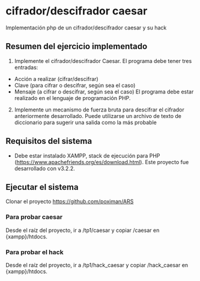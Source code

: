 # cifrador/descifrador caesar
Implementación php de un cifrador/descifrador caesar y su hack

## Resumen del ejercicio implementado
1. Implemente el cifrador/descifrador Caesar. El programa debe tener tres entradas:
- Acción a realizar (cifrar/descifrar)
- Clave (para cifrar o descifrar, según sea el caso)
- Mensaje (a cifrar o descifrar, según sea el caso)
El programa debe estar realizado en el lenguaje de programación PHP.

2. Implemente un mecanismo de fuerza bruta para descifrar el cifrador anteriormente desarrollado.
Puede utilizarse un archivo de texto de diccionario para sugerir una salida como la más probable

## Requisitos del sistema
* Debe estar instalado XAMPP, stack de ejecución para PHP (https://www.apachefriends.org/es/download.html). Este proyecto fue desarrollado con v3.2.2.

## Ejecutar el sistema
Clonar el proyecto https://github.com/poximan/ARS

### Para probar caesar
Desde el raíz del proyecto, ir a /tp1/caesar y copiar /caesar en {xampp}/htdocs.

### Para probar el hack
Desde el raíz del proyecto, ir a /tp1/hack_caesar y copiar /hack_caesar en {xampp}/htdocs.
